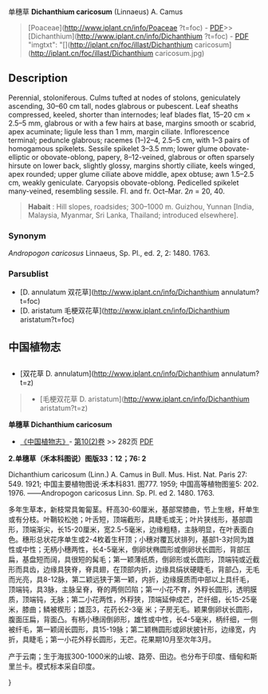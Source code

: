 单穗草 **Dichanthium caricosum** (Linnaeus) A. Camus

> [Poaceae](http://www.iplant.cn/info/Poaceae ?t=foc) - [PDF](http://iplant.cn/foc/pdf/Poaceae.pdf)>>[Dichanthium](http://www.iplant.cn/info/Dichanthium ?t=foc) - [PDF](http://www.iplant.cn/foc/pdf/Dichanthium.pdf)
  "imgtxt": "[](http://iplant.cn/foc/illast/Dichanthium caricosum](http://iplant.cn/foc/illast/Dichanthium caricosum.jpg)

## Description

Perennial, stoloniferous. Culms tufted at nodes of stolons, geniculately ascending, 30–60 cm tall, nodes glabrous or pubescent. Leaf sheaths compressed, keeled, shorter than internodes; leaf blades flat, 15–20 cm × 2.5–5 mm, glabrous or with a few hairs at base, margins smooth or scabrid, apex acuminate; ligule less than 1 mm, margin ciliate. Inflorescence terminal; peduncle glabrous; racemes (1–)2–4, 2.5–5 cm, with 1–3 pairs of homogamous spikelets. Sessile spikelet 3–3.5 mm; lower glume obovate-elliptic or obovate-oblong, papery, 8–12-veined, glabrous or often sparsely hirsute on lower back, slightly glossy, margins shortly ciliate, keels winged, apex rounded; upper glume ciliate above middle, apex obtuse; awn 1.5–2.5 cm, weakly geniculate. Caryopsis obovate-oblong. Pedicelled spikelet many-veined, resembling sessile. Fl. and fr. Oct–Mar. 2*n* = 20, 40.

> **Habait** : 
> Hill slopes, roadsides; 300–1000 m. Guizhou, Yunnan [India, Malaysia, Myanmar, Sri Lanka, Thailand; introduced elsewhere].

### Synonym
*Andropogon caricosus* Linnaeus, Sp. Pl., ed. 2, 2: 1480. 1763.

### Parsublist

* [D.  annulatum  双花草](http://www.iplant.cn/info/Dichanthium annulatum?t=foc)
* [D.  aristatum  毛梗双花草](http://www.iplant.cn/info/Dichanthium aristatum?t=foc)

## 中国植物志

## 
* [双花草  D.  annulatum](http://www.iplant.cn/info/Dichanthium annulatum?t=z)
> * [毛梗双花草  D.  aristatum](http://www.iplant.cn/info/Dichanthium aristatum?t=z)

**单穗草 Dichanthium caricosum**

* [《中国植物志》](http://www.iplant.cn/frps)- [第10(2)卷](http://www.iplant.cn/frps/vol/10(2)) >> 282页 [PDF](http://www.iplant.cn/frps/pdf/10(2)/282.pdf)

**2.单穗草（禾本科图说）图版33：12；76: 2**

Dichanthium caricosum (Linn.) A. Camus in Bull. Mus. Hist. Nat. Paris 27: 549. 1921; 中国主要植物图说·禾本科831. 图777. 1959; 中国高等植物图鉴5: 202. 1976. ——Andropogon caricosus Linn. Sp. Pl. ed 2. 1480. 1763.

多年生草本，新枝常具匍匐茎。秆高30-60厘米，基部常膝曲，节上生根，秆单生或有分枝。叶鞘较松弛；叶舌短，顶端截形，具睫毛或无；叶片狭线形，基部圆形，顶端渐尖，长15-20厘米，宽2.5-5毫米，边缘粗糙，主脉明显，在叶表面白色。穗形总状花序单生或2-4枚着生秆顶；小穗对覆瓦状排列，基部1-3对同为雄性或中性；无柄小穗两性，长4-5毫米，倒卵状椭圆形或倒卵状长圆形，背部压扁，基盘短而阔，具很短的髯毛；第一颖薄纸质，倒卵形或长圆形，顶端钝或近截形而具齿，边缘具狭脊，脊具翅，在顶部内折，边缘具绢状硬睫毛，背部凸，无毛而光亮，具8-12脉，第二颖远狭于第一颖，内折，边缘膜质而中部以上具纤毛，顶端钝，具3脉，主脉呈脊，脊的两侧凹陷；第一小花不育，外稃长圆形，透明膜质，顶端钝，无脉；第二小花两性，外稃狭，顶端延伸成芒，芒纤细，长15-25毫米，膝曲；鳞被楔形；雄蕊3，花药长2-3毫 米；子房无毛。颖果倒卵状长圆形，腹面压扁，背面凸。有柄小穗阔倒卵形，雄性或中性，长4-5毫米，柄纤细，一侧被纤毛，第一颖阔长圆形，具15-19脉；第二颖椭圆形或卵状披针形，边缘宽，内折，具睫毛；第一小花外稃长圆形，无芒。花果期10月至次年3月。

产于云南；生于海拔300-1000米的山坡、路旁、田边。也分布于印度、缅甸和斯里兰卡。模式标本采自印度。

}